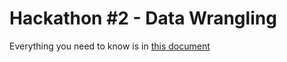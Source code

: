 # Hackathon #2 - Data Wrangling

Everything you need to know is in [this document](https://docs.google.com/document/d/1IGQpVibkPNuucppwDKrsBdJKymHpwedhHQvs8oXkcw0/edit?usp=sharing)
